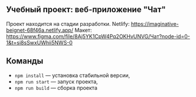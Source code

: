 ## Учебный проект: веб-приложение "Чат"

Проект находится на стадии разработки. 
Netlify: https://imaginative-beignet-68f46a.netlify.app/
Макет: https://www.figma.com/file/8Aj5YK1CpW4Pq2OKHvUNVG/Чат?node-id=0-1&t=si8sSwxUWhii5NWS-0

## Команды

- `npm install` — установка стабильной версии,
- `npm run start` — запуск проекта,
- `npm run build` — сборка проекта